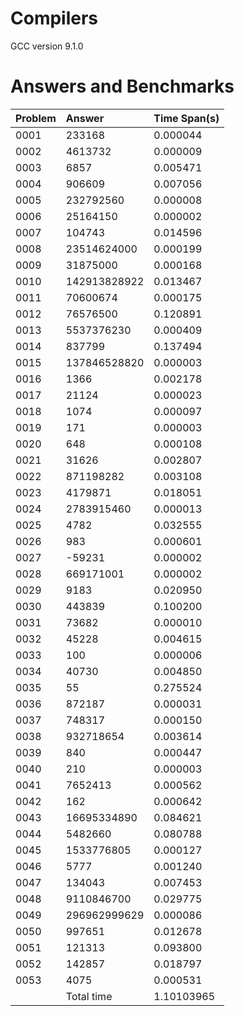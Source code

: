 # Compilers
 
 GCC version 9.1.0
 
# Answers and Benchmarks
|Problem|Answer|Time Span(s)|
|:---|:---|:---|
 | 0001 |               233168 |   0.000044 | 
 | 0002 |              4613732 |   0.000009 | 
 | 0003 |                 6857 |   0.005471 | 
 | 0004 |               906609 |   0.007056 | 
 | 0005 |            232792560 |   0.000008 | 
 | 0006 |             25164150 |   0.000002 | 
 | 0007 |               104743 |   0.014596 | 
 | 0008 |          23514624000 |   0.000199 | 
 | 0009 |             31875000 |   0.000168 | 
 | 0010 |         142913828922 |   0.013467 | 
 | 0011 |             70600674 |   0.000175 | 
 | 0012 |             76576500 |   0.120891 | 
 | 0013 |           5537376230 |   0.000409 | 
 | 0014 |               837799 |   0.137494 | 
 | 0015 |         137846528820 |   0.000003 | 
 | 0016 |                 1366 |   0.002178 | 
 | 0017 |                21124 |   0.000023 | 
 | 0018 |                 1074 |   0.000097 | 
 | 0019 |                  171 |   0.000003 | 
 | 0020 |                  648 |   0.000108 | 
 | 0021 |                31626 |   0.002807 | 
 | 0022 |            871198282 |   0.003108 | 
 | 0023 |              4179871 |   0.018051 | 
 | 0024 |           2783915460 |   0.000013 | 
 | 0025 |                 4782 |   0.032555 | 
 | 0026 |                  983 |   0.000601 | 
 | 0027 |               -59231 |   0.000002 | 
 | 0028 |            669171001 |   0.000002 | 
 | 0029 |                 9183 |   0.020950 | 
 | 0030 |               443839 |   0.100200 | 
 | 0031 |                73682 |   0.000010 | 
 | 0032 |                45228 |   0.004615 | 
 | 0033 |                  100 |   0.000006 | 
 | 0034 |                40730 |   0.004850 | 
 | 0035 |                   55 |   0.275524 | 
 | 0036 |               872187 |   0.000031 | 
 | 0037 |               748317 |   0.000150 | 
 | 0038 |            932718654 |   0.003614 | 
 | 0039 |                  840 |   0.000447 | 
 | 0040 |                  210 |   0.000003 | 
 | 0041 |              7652413 |   0.000562 | 
 | 0042 |                  162 |   0.000642 | 
 | 0043 |          16695334890 |   0.084621 | 
 | 0044 |              5482660 |   0.080788 | 
 | 0045 |           1533776805 |   0.000127 | 
 | 0046 |                 5777 |   0.001240 | 
 | 0047 |               134043 |   0.007453 | 
 | 0048 |           9110846700 |   0.029775 | 
 | 0049 |         296962999629 |   0.000086 | 
 | 0050 |               997651 |   0.012678 | 
 | 0051 |               121313 |   0.093800 | 
 | 0052 |               142857 |   0.018797 | 
 | 0053 |                 4075 |   0.000531 | 
  |  |  Total time  |    1.10103965      | 
